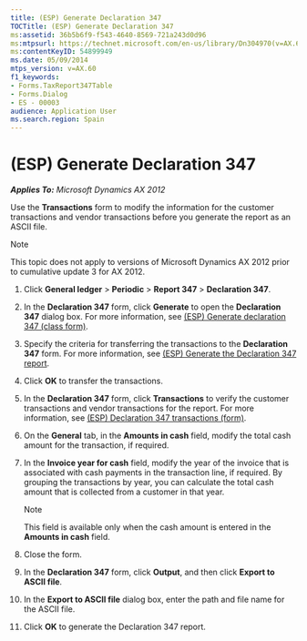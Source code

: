 ```yaml
---
title: (ESP) Generate Declaration 347
TOCTitle: (ESP) Generate Declaration 347
ms:assetid: 36b5b6f9-f543-4640-8569-721a243d0d96
ms:mtpsurl: https://technet.microsoft.com/en-us/library/Dn304970(v=AX.60)
ms:contentKeyID: 54899949
ms.date: 05/09/2014
mtps_version: v=AX.60
f1_keywords:
- Forms.TaxReport347Table
- Forms.Dialog
- ES - 00003
audience: Application User
ms.search.region: Spain
---
```


# (ESP) Generate Declaration 347 


_**Applies To:** Microsoft Dynamics AX 2012_

Use the **Transactions** form to modify the information for the customer transactions and vendor transactions before you generate the report as an ASCII file.


> [!NOTE]
> <P>This topic does not apply to versions of Microsoft Dynamics AX 2012 prior to cumulative update 3 for AX 2012.</P>



1.  Click **General ledger** \> **Periodic** \> **Report 347** \> **Declaration 347**.

2.  In the **Declaration 347** form, click **Generate** to open the **Declaration 347** dialog box. For more information, see [(ESP) Generate declaration 347 (class form)](https://technet.microsoft.com/en-us/library/aa589594\(v=ax.60\)).

3.  Specify the criteria for transferring the transactions to the **Declaration 347** form. For more information, see [(ESP) Generate the Declaration 347 report](esp-generate-the-declaration-347-report.md).

4.  Click **OK** to transfer the transactions.

5.  In the **Declaration 347** form, click **Transactions** to verify the customer transactions and vendor transactions for the report. For more information, see [(ESP) Declaration 347 transactions (form)](https://technet.microsoft.com/en-us/library/aa587699\(v=ax.60\)).

6.  On the **General** tab, in the **Amounts in cash** field, modify the total cash amount for the transaction, if required.

7.  In the **Invoice year for cash** field, modify the year of the invoice that is associated with cash payments in the transaction line, if required. By grouping the transactions by year, you can calculate the total cash amount that is collected from a customer in that year.
    

    > [!NOTE]
    > <P>This field is available only when the cash amount is entered in the <STRONG>Amounts in cash</STRONG> field.</P>



8.  Close the form.

9.  In the **Declaration 347** form, click **Output**, and then click **Export to ASCII file**.

10. In the **Export to ASCII file** dialog box, enter the path and file name for the ASCII file.

11. Click **OK** to generate the Declaration 347 report.

  


